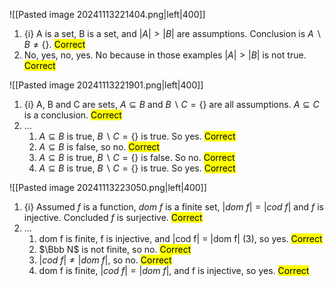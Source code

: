 ![[Pasted image 20241113221404.png|left|400]]

1. {i} A is a set, B is a set, and $|A|>|B|$ are assumptions. Conclusion is $A\backslash B \neq \{\}$. <mark class="hltr-green">Correct</mark>
2. No, yes, no, yes. No because in those examples $|A|>|B|$ is not true. <mark class="hltr-green">Correct</mark>

![[Pasted image 20241113221901.png|left|400]]
1. {i} A, B and C are sets, $A\subseteq B$ and $B\backslash C = \{\}$ are all assumptions. $A\subseteq C$ is a conclusion. <mark class="hltr-green">Correct</mark>
2. ...
	1. $A\subseteq B$ is true, $B\backslash C = \{\}$ is true. So yes. <mark class="hltr-green">Correct</mark>
	2. $A\subseteq B$ is false, so no. <mark class="hltr-green">Correct</mark>
	3. $A\subseteq B$ is true, $B\backslash C = \{\}$ is false. So no. <mark class="hltr-green">Correct</mark>
	4. $A\subseteq B$ is true, $B\backslash C = \{\}$ is true. So yes. <mark class="hltr-green">Correct</mark>

![[Pasted image 20241113223050.png|left|400]]
1. {i} Assumed $f$ is a function, $dom\ f$ is a finite set, $|dom\ f| = |cod\ f|$ and $f$ is injective. Concluded $f$ is surjective. <mark class="hltr-green">Correct</mark>
2. ...
	1. dom f is finite, f is injective, and |cod f| = |dom f| (3), so yes. <mark class="hltr-green">Correct</mark>
	2. $\Bbb N$ is not finite, so no. <mark class="hltr-green">Correct</mark>
	3. $|cod\ f| \neq |dom\ f|$, so no. <mark class="hltr-green">Correct</mark>
	4. dom f is finite, $|cod\ f| = |dom\ f|$, and f is injective, so yes. <mark class="hltr-green">Correct</mark>

